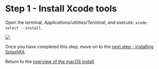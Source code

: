 # Step 1 - Install Xcode tools

Open the terminal, *Applications/utilities/Terminal*, and execute: `xcode-select --install`.

![](/images/install-gifs/MacOS/1.gif)

Once you have completed this step, move on to the [next step - installing SplashKit](/guides/installation/mac/step2.html).

Return to the [overview of the macOS install](/guides/installation/MacOS.html).